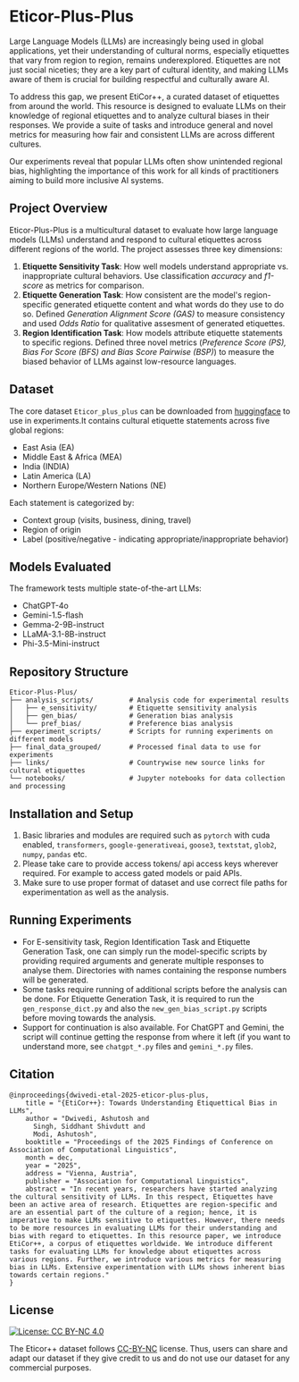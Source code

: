 # Eticor-Plus-Plus

Large Language Models (LLMs) are increasingly being used in global applications, yet their understanding of cultural norms, especially etiquettes that vary from region to region, remains underexplored. Etiquettes are not just social niceties; they are a key part of cultural identity, and making LLMs aware of them is crucial for building respectful and culturally aware AI.

To address this gap, we present EtiCor++, a curated dataset of etiquettes from around the world. This resource is designed to evaluate LLMs on their knowledge of regional etiquettes and to analyze cultural biases in their responses. We provide a suite of tasks and introduce general and novel metrics for measuring how fair and consistent LLMs are across different cultures.

Our experiments reveal that popular LLMs often show unintended regional bias, highlighting the importance of this work for all kinds of practitioners aiming to build more inclusive AI systems.

## Project Overview

Eticor-Plus-Plus is a multicultural dataset to evaluate how large language models (LLMs) understand and respond to cultural etiquettes across different regions of the world. The project assesses three key dimensions:

1. **Etiquette Sensitivity Task**: How well models understand appropriate vs. inappropriate cultural behaviors. Use classification *accuracy* and *f1-score* as metrics for comparison.
2. **Etiquette Generation Task**: How consistent are the model's region-specific generated etiquette content and what words do they use to do so. Defined *Generation Alignment Score (GAS)* to measure consistency and used *Odds Ratio* for qualitative assesment of generated etiquettes.
3. **Region Identification Task**: How models attribute etiquette statements to specific regions. Defined three novel metrics (*Preference Score (PS), Bias For Score (BFS) and Bias Score Pairwise (BSP)*) to measure the biased behavior of LLMs against low-resource languages.

## Dataset

The core dataset `Eticor_plus_plus` can be downloaded from [huggingface](https://huggingface.co/datasets/Exploration-Lab/Eticor-Plus-Plus) to use in experiments.It contains cultural etiquette statements across five global regions:

- East Asia (EA)
- Middle East & Africa (MEA)
- India (INDIA)
- Latin America (LA)
- Northern Europe/Western Nations (NE)

Each statement is categorized by:

- Context group (visits, business, dining, travel)
- Region of origin
- Label (positive/negative - indicating appropriate/inappropriate behavior)

## Models Evaluated

The framework tests multiple state-of-the-art LLMs:

- ChatGPT-4o
- Gemini-1.5-flash
- Gemma-2-9B-instruct
- LLaMA-3.1-8B-instruct
- Phi-3.5-Mini-instruct

## Repository Structure

```
Eticor-Plus-Plus/
├── analysis_scripts/         # Analysis code for experimental results
│   ├── e_sensitivity/        # Etiquette sensitivity analysis
│   ├── gen_bias/             # Generation bias analysis
│   └── pref_bias/            # Preference bias analysis
├── experiment_scripts/       # Scripts for running experiments on different models
├── final_data_grouped/       # Processed final data to use for experiments
├── links/                    # Countrywise new source links for cultural etiquettes
└── notebooks/                # Jupyter notebooks for data collection and processing
```

## Installation and Setup

1. Basic libraries and modules are required such as `pytorch` with cuda enabled, `transformers`, `google-generativeai`, `goose3`, `textstat`, `glob2`, `numpy`, `pandas` etc.
2. Please take care to provide access tokens/ api access keys wherever required. For example to access gated models or paid APIs.
3. Make sure to use proper format of dataset and use correct file paths for experimentation as well as the analysis.

## Running Experiments

* For E-sensitivity task, Region Identification Task and Etiquette Generation Task, one can simply run the model-specific scripts by providing required arguments and generate multiple responses to analyse them. Directories with names containing the response numbers will be generated.
* Some tasks require running of additional scripts before the analysis can be done. For Etiquette Generation Task, it is required to run the `gen_response_dict.py` and also the `new_gen_bias_script.py` scripts before moving towards the analysis.
* Support for continuation is also available. For ChatGPT and Gemini, the script will continue getting the response from where it left (if you want to understand more, see `chatgpt_*.py` files and `gemini_*.py` files.

## Citation

```
@inproceedings{dwivedi-etal-2025-eticor-plus-plus,
    title = "{EtiCor++}: Towards Understanding Etiquettical Bias in LLMs",
    author = "Dwivedi, Ashutosh and
      Singh, Siddhant Shivdutt and
      Modi, Ashutosh",
    booktitle = "Proceedings of the 2025 Findings of Conference on Association of Computational Linguistics",
    month = dec,
    year = "2025",
    address = "Vienna, Austria",
    publisher = "Association for Computational Linguistics",
    abstract = "In recent years, researchers have started analyzing the cultural sensitivity of LLMs. In this respect, Etiquettes have been an active area of research. Etiquettes are region-specific and are an essential part of the culture of a region; hence, it is imperative to make LLMs sensitive to etiquettes. However, there needs to be more resources in evaluating LLMs for their understanding and bias with regard to etiquettes. In this resource paper, we introduce EtiCor++, a corpus of etiquettes worldwide. We introduce different tasks for evaluating LLMs for knowledge about etiquettes across various regions. Further, we introduce various metrics for measuring bias in LLMs. Extensive experimentation with LLMs shows inherent bias towards certain regions."
}
```

## License

[![License: CC BY-NC 4.0](https://img.shields.io/badge/License-CC%20BY--NC%204.0-lightgrey.svg)](https://creativecommons.org/licenses/by-nc/4.0/)


The Eticor++ dataset follows [CC-BY-NC](CC-BY-NC) license. Thus, users can share and adapt our dataset if they give credit to us and do not use our dataset for any commercial purposes.
